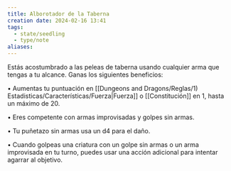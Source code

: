 ```yaml
---
title: Alborotador de la Taberna
creation date: 2024-02-16 13:41
tags:
  - state/seedling
  - type/note
aliases:
---
```

Estás acostumbrado a las peleas de taberna usando cualquier arma que tengas a tu alcance. Ganas los siguientes beneficios:

• Aumentas tu puntuación en [[Dungeons and Dragons/Reglas/1) Estadisticas/Características/Fuerza|Fuerza]] o [[Constitución]] en 1, hasta un máximo de 20.

• Eres competente con armas improvisadas y golpes sin armas.

• Tu puñetazo sin armas usa un d4 para el daño.

• Cuando golpeas una criatura con un golpe sin armas o un arma improvisada en tu turno, puedes
usar una acción adicional para intentar agarrar al objetivo.
